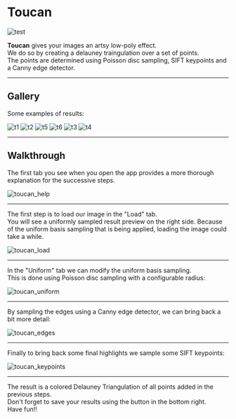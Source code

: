 

# Toucan 
![test](./ui/toucan_icon_100_100.png)

**Toucan** gives your images an artsy low-poly effect.   
We do so by creating a delauney traingulation over a set of points.  
The points are determined using Poisson disc sampling, SIFT keypoints and a Canny edge detector.

-----
## Gallery

Some examples of results:


![t1](./doc/gallery/t1_.png)
![t2](./doc/gallery/t2_.png)
![t5](./doc/gallery/t5_.png)
![t6](./doc/gallery/t6_.png)
![t3](./doc/gallery/t3_.png)
![t4](./doc/gallery/t4_.png)

-----
## Walkthrough

The first tab you see when you open the app provides a more thorough explanation for the successive steps.

![toucan_help](./doc/toucan_help.png)

-----
The first step is to load our image in the "Load" tab.  
You will see a uniformly sampled result preview on the right side.
Because of the uniform basis sampling that is being applied, loading the image could take a while. 

![toucan_load](./doc/toucan_load.png)

-----
In the "Uniform" tab we can modify the uniform basis sampling.  
This is done using Poisson disc sampling with a configurable radius:

![toucan_uniform](./doc/toucan_uniform.png)

-----
By sampling the edges using a Canny edge detector, we can bring back a bit more detail:

![toucan_edges](./doc/toucan_edges.png)

-----
Finally to bring back some final highlights we sample some SIFT keypoints:

![toucan_keypoints](./doc/toucan_keypoints.png)

-----
The result is a colored Delauney Triangulation of all points added in the previous steps.  
Don't forget to save your results using the button in the bottom right.  
Have fun!!
